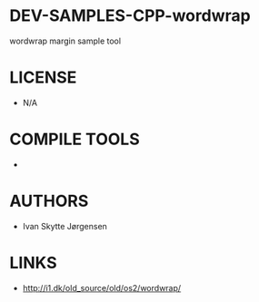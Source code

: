 # DEV-SAMPLES-CPP-wordwrap
wordwrap margin sample tool

LICENSE
===============
* N/A

COMPILE TOOLS
===============
* 
 
AUTHORS
===============
* Ivan Skytte Jørgensen

LINKS
===============
* http://i1.dk/old_source/old/os2/wordwrap/



